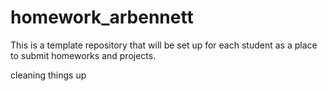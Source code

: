 # homework_arbennett
This is a template repository that will be set up for each student as a place to submit homeworks and projects.

cleaning things up
